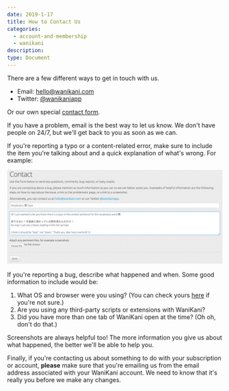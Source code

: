 ```yaml
---
date: 2019-1-17
title: How to Contact Us
categories:
  - account-and-membership
  - wanikani
description:
type: Document
---
```


There are a few different ways to get in touch with us.

* Email: [hello@wanikani.com](mailto:hello@wanikani.com)
* Twitter: [@wanikaniapp](https://twitter.com/WaniKaniApp)

Or our own special [contact form](https://www.wanikani.com/contact).

If you have a problem, email is the best way to let us know. We don't have people on 24/7, but we'll get back to you as soon as we can.

If you're reporting a typo or a content-related error, make sure to include the item you're talking about and a quick explanation of what's wrong. For example:

![Typo Report](/images/typo-report.png)

If you're reporting a bug, describe what happened and when. Some good information to include would be:

1. What OS and browser were you using? (You can check yours [here](https://supportdetails.com) if you're not sure.)
2. Are you using any third-party scripts or extensions with WaniKani?
3. Did you have more than one tab of WaniKani open at the time? (Oh oh, don't do that.)

Screenshots are always helpful too! The more information you give us about what happened, the better we'll be able to help you.

Finally, if you're contacting us about something to do with your subscription or account, **please** make sure that you're emailing us from the email address associated with your WaniKani account. We need to know that it's really you before we make any changes.
